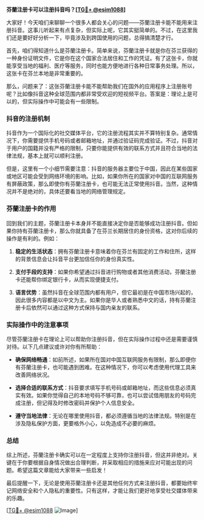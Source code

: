 **芬蘭注册卡可以注册抖音吗？[[TG💪+ @esim1088](https://t.me/s/esim1088)]**

大家好！今天咱们来聊聊一个很多人都会关心的问题——芬蘭注册卡能不能用来注册抖音。这事儿听起来有点复杂，但实际上呢，它其实挺简单的。不过，在这里我们还是要好好分析一下，毕竟涉及到跨国使用的问题，总得搞清楚才行。

首先，咱们得知道什么是芬蘭注册卡。简单来说，芬蘭注册卡就是你在芬兰获得的一种身份证明文件，它是你在这个国家合法居住和工作的凭证。有了这张卡，你就能享受当地的福利、医疗等服务，同时也能方便地进行各种日常事务处理。所以，这张卡在芬兰本地是非常重要的。

那么，问题来了：这张芬蘭注册卡能不能帮助我们在国外的应用程序上注册账号呢？比如像抖音这种全球范围内都非常受欢迎的短视频平台。答案是：理论上是可以的，但实际操作中可能会有一些限制。

### 抖音的注册机制

抖音作为一个国际化的社交媒体平台，它的注册流程其实并不算特别复杂。通常情况下，你需要提供手机号码或者邮箱地址，并通过验证码完成验证。不过，抖音对于用户的国籍并没有严格的限制，只要你能提供有效的联系方式并且符合当地的法律法规，基本上就可以顺利注册。

但是，这里有一个小细节需要注意：抖音的服务器主要位于中国，因此在某些国家或地区可能会受到网络环境的影响。比如，如果你所在的国家对中国的互联网服务有屏蔽政策，那么即使你有芬蘭注册卡，也可能无法正常使用抖音。当然，这种情况并不是绝对的，具体还要看当地的网络管理规定。

### 芬蘭注册卡的作用

回到我们的主题，芬蘭注册卡本身并不能直接决定你是否能够成功注册抖音。但如果你持有芬蘭注册卡，那么你就具备了在芬兰长期居住的身份资格，这对你后续的操作是有利的。例如：

1. **稳定的生活状态**：拥有芬蘭注册卡意味着你在芬兰有固定的工作和住所，这样的背景信息会让抖音平台更加信任你的身份真实性。
   
2. **支付手段的支持**：如果你希望通过抖音进行购物或者其他消费活动，芬蘭注册卡还能帮你绑定银行卡，从而实现便捷支付。

3. **语言优势**：虽然抖音在全球范围内都有用户，但它最初是在中国市场兴起的，因此很多内容都是以中文为主。如果你是华人或者熟悉中文的话，持有芬蘭注册卡后依然可以通过这种方式保持与国内亲友的联系。

### 实际操作中的注意事项

尽管芬蘭注册卡在理论上可以帮助你注册抖音，但在实际操作过程中还是需要谨慎对待。以下几点建议或许对你有所帮助：

- **确保网络畅通**：如前所述，如果所在国对中国互联网服务有限制，那么即便你有芬蘭注册卡，也可能遇到困难。在这种情况下，你可以考虑使用代理工具来改善网络状况。
  
- **选择合适的联系方式**：抖音要求填写手机号码或邮箱地址，而这些信息必须真实有效。如果你觉得自己的本地号码不够可靠，也可以尝试借用朋友的号码完成注册，但记得及时修改密码并保护个人信息安全。

- **遵守当地法律**：无论在哪里使用抖音，都必须遵循当地的法律法规。特别是在涉及隐私保护方面，更要格外小心，以免造成不必要的麻烦。

### 总结

综上所述，芬蘭注册卡确实可以在一定程度上支持你注册抖音，但这并非绝对。关键在于你要根据自身情况做出合理判断，并采取相应的措施来应对可能出现的问题。希望这篇文章能给大家带来一些启发！

最后提醒一下，无论是使用芬蘭注册卡还是其他任何方式来注册抖音，都要始终牢记网络安全和个人隐私的重要性。只有这样，才能让我们更好地享受社交媒体带来的乐趣。

[[TG💪+ @esim1088](https://t.me/s/esim1088) ![Image](https://i.postimg.cc/4NQfJmqS/Snipaste-2025-05-13-00-14-12.png)]